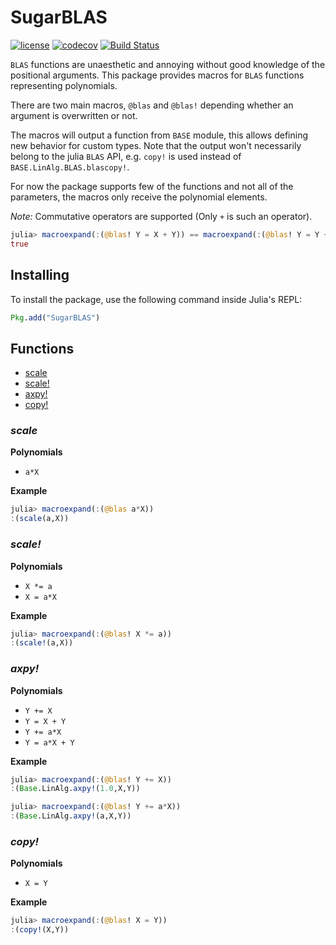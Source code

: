 # SugarBLAS

[![license](https://img.shields.io/github/license/mashape/apistatus.svg?maxAge=2592000)](https://github.com/JuliaLang/IterativeSolvers.jl/blob/master/LICENSE)
[![codecov](https://codecov.io/gh/lopezm94/SugarBLAS.jl/coverage.svg?branch=master)](https://codecov.io/gh/lopezm94/SugarBLAS.jl)
[![Build Status](https://travis-ci.org/lopezm94/SugarBLAS.jl.svg?branch=master)](https://travis-ci.org/lopezm94/SugarBLAS.jl?branch=master)

`BLAS` functions are unaesthetic and annoying without good knowledge of the positional
arguments. This package provides macros for `BLAS` functions representing polynomials.

There are two main macros, `@blas` and `@blas!` depending whether an argument is
overwritten or not.

The macros will output a function from `BASE` module, this allows defining
new behavior for custom types. Note that the output won't necessarily belong to the
julia `BLAS` API, e.g. `copy!` is used instead of `BASE.LinAlg.BLAS.blascopy!`.

For now the package supports few of the functions and not all of the parameters, the
macros only receive the polynomial elements.

*Note:* Commutative operators are supported (Only `+` is such an operator).

```julia
julia> macroexpand(:(@blas! Y = X + Y)) == macroexpand(:(@blas! Y = Y + X))
true
```

## Installing

To install the package, use the following command inside Julia's REPL:
```julia
Pkg.add("SugarBLAS")
```

## Functions

- [scale](#scale)
- [scale!](#scale!)
- [axpy!](#axpy!)
- [copy!](#copy!)


### *scale*

**Polynomials**

- `a*X`

**Example**

```julia
julia> macroexpand(:(@blas a*X))
:(scale(a,X))
```


### *scale!*

**Polynomials**

- `X *= a`
- `X = a*X`

**Example**

```julia
julia> macroexpand(:(@blas! X *= a))
:(scale!(a,X))
```


### *axpy!*

**Polynomials**

- `Y += X`
- `Y = X + Y`
- `Y += a*X`
- `Y = a*X + Y`

**Example**

```julia
julia> macroexpand(:(@blas! Y += X))
:(Base.LinAlg.axpy!(1.0,X,Y))

julia> macroexpand(:(@blas! Y += a*X))
:(Base.LinAlg.axpy!(a,X,Y))
```


### *copy!*

**Polynomials**

- `X = Y`

**Example**

```julia
julia> macroexpand(:(@blas! X = Y))
:(copy!(X,Y))
```
